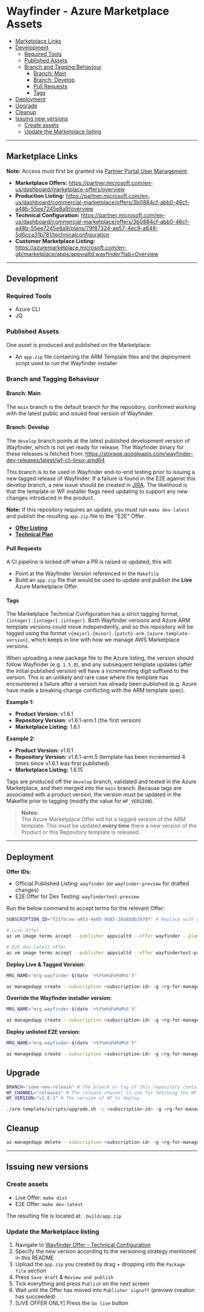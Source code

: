 # Wayfinder - Azure Marketplace Assets

- [Marketplace Links](#marketplace-links)
- [Development](#development)
  - [Required Tools](#required-tools)
  - [Published Assets](#published-assets)
  - [Branch and Tagging Behaviour](#branch-and-tagging-behaviour)
    - [Branch: Main](#branch-main)
    - [Branch: Develop](#branch-develop)
    - [Pull Requests](#pull-requests)
    - [Tags](#tags)
- [Deployment](#deployment)
- [Upgrade](#upgrade)
- [Cleanup](#cleanup)
- [Issuing new versions](#issuing-new-versions)
  - [Create assets](#create-assets)
  - [Update the Marketplace listing](#update-the-marketplace-listing)

---

## Marketplace Links

**Note:** Access must first be granted via [Partner Portal User Management](https://partner.microsoft.com/en-us/dashboard/account/v3/usermanagement#users).

- **Marketplace Offers:** https://partner.microsoft.com/en-us/dashboard/marketplace-offers/overview
- **Production Listing:** https://partner.microsoft.com/en-us/dashboard/commercial-marketplace/offers/3b0884cf-abb0-46cf-a48b-55ee7245e8a9/overview
- **Technical Configuration:** https://partner.microsoft.com/en-us/dashboard/commercial-marketplace/offers/3b0884cf-abb0-46cf-a48b-55ee7245e8a9/plans/79f87324-ae57-4ec9-a648-5d6cca31b781/technicalconfiguration
- **Customer Marketplace Listing:** https://azuremarketplace.microsoft.com/en-gb/marketplace/apps/appvialtd.wayfinder?tab=Overview

---

## Development

### Required Tools

- Azure CLI
- JQ

### Published Assets

One asset is produced and published on the Marketplace:
- An `app.zip` file containing the ARM Template files and the deployment script used to run the Wayfinder installer

### Branch and Tagging Behaviour

#### Branch: Main

The `main` branch is the default branch for the repository, confirmed working with the latest public and issued final version of Wayfinder.

#### Branch: Develop

The `develop` branch points at the latest published development version of Wayfinder, which is not yet ready for release. The Wayfinder binary for these releases is fetched from: https://storage.googleapis.com/wayfinder-dev-releases/latest/wf-cli-linux-amd64

This branch is to be used in Wayfinder end-to-end testing prior to issuing a new tagged release of Wayfinder. If a failure is found in the E2E against this develop branch, a new issue should be created in [JIRA](https://appviakore.atlassian.net/jira/software/projects/WF/boards/11). The likelihood is that the template or WF installer flags need updating to support any new changes introduced in the product.

**Note:** If this repository requires an update, you must run `make dev-latest` and publish the resulting `app.zip` file to the "E2E" Offer.

- **[Offer Listing](https://partner.microsoft.com/en-us/dashboard/commercial-marketplace/offers/d67dc5ed-2255-482d-8bdb-5c81425b3d83/overview)**
- **[Technical Plan](https://partner.microsoft.com/en-us/dashboard/commercial-marketplace/offers/d67dc5ed-2255-482d-8bdb-5c81425b3d83/plans/558d30e3-1587-4130-a827-36b9d5c91dd4/technicalconfiguration)**

#### Pull Requests

A CI pipeline is kicked off when a PR is raised or updated, this will:
- Point at the Wayfinder Version referenced in the `Makefile`
- Build an `app.zip` file that would be used to update and publish the **Live** Azure Marketplace Offer.

#### Tags

The Marketplace Technical Configuration has a strict tagging format, `{integer}.{integer}.{integer}`. Both Wayfinder versions and Azure ARM template versions could move independently, and so this repository will be tagged using the format `v{major}.{minor}.{patch}-arm.{azure-template-version}`, which keeps in line with how we manage AWS Marketplace versions.

When uploading a new package file to the Azure listing, the version should follow Wayfinder (e.g. `1.5.0`), and any subsequent template updates (after the initial published version) will have a incrementing digit suffixed to the version. This is an unlikely and rare case where the template has encountered a failure after a version has already been published (e.g. Azure have made a breaking change conflicting with the ARM template spec).

**Example 1:**
- **Product Version:** v1.6.1
- **Repository Version:** v1.6.1-arm.1 (the first version)
- **Marketplace Listing:** 1.6.1

**Example 2:**
- **Product Version:** v1.6.1
- **Repository Version:** v1.6.1-arm.5 (template has been incremented 4 times since v1.6.1 was first published)
- **Marketplace Listing:** 1.6.15

Tags are produced off the `develop` branch, validated and tested in the Azure Marketplace, and then merged into the `main` branch. Because tags are associated with a product version, the version must be updated in the Makefile prior to tagging (modify the value for `WF_VERSION`).

> **Notes:**<br/>
> The Azure Marketplace Offer will list a tagged version of the ARM template. This must be updated **every time** there a new version of the Product or this Repository template is released.

---

## Deployment

**Offer IDs:**
- Official Published Listing: `wayfinder` (or `wayfinder-preview` for drafted changes)
- E2E Offer for Dev Testing: `wayfindertest-preview`

Run the below command to accept terms for the relevant Offer:
```sh
SUBSCRIPTION_ID="f21fbcee-a453-4e05-9d85-28a8bdb2970f" # Replace with your ID

# Live Offer
az vm image terms accept --publisher appvialtd --offer wayfinder --plan standard --subscription ${SUBSCRIPTION_ID}

# E2E dev-latest Offer
az vm image terms accept --publisher appvialtd --offer wayfindertest-preview --plan standard --subscription ${SUBSCRIPTION_ID}
```

**Deploy Live & Tagged Version:**
```sh
MRG_NAME="mrg-wayfinder-$(date '+%Y%m%d%H%M%S')"

az managedapp create --subscription <subscription-id> -g <rg-for-managed-app> -n wfmanagedappname -l uksouth --kind Marketplace --plan-version <azure-plan-version> --plan-publisher appvialtd --plan-product wayfinder --plan-name standard -m /subscriptions/<subscription-id>/resourceGroups/${MRG_NAME}
```

**Override the Wayfinder installer version:**
```sh
MRG_NAME="mrg-wayfinder-$(date '+%Y%m%d%H%M%S')"

az managedapp create --subscription <subscription-id> -g <rg-for-managed-app> -n wfmanagedappname -l uksouth --kind Marketplace --plan-version <azure-plan-version> --plan-publisher appvialtd --plan-product wayfinder --plan-name standard -m /subscriptions/<subscription-id>/resourceGroups/${MRG_NAME} --parameters '{ "releases": { "value": "releases" }, "version": { "value": "v1.6.1" } }'
```

**Deploy unlisted E2E version:**
```sh
MRG_NAME="mrg-wayfinder-$(date '+%Y%m%d%H%M%S')"

az managedapp create --subscription <subscription-id> -g <rg-for-managed-app> -n wfmanagedappname -l uksouth --kind Marketplace --plan-version 0.0.0 --plan-publisher appvialtd --plan-product wayfindertest-preview --plan-name standard -m /subscriptions/<subscription-id>/resourceGroups/${MRG_NAME}
```

## Upgrade

```sh
BRANCH="some-new-release" # The branch or tag of this repository containing the ARM template files to deploy
WF_CHANNEL="releases" # The release channel to use for fetching the WF binary
WF_VERSION="v1.6.1" # The version of WF to deploy

./arm-template/scripts/upgrade.sh -s <subscription-id> -g <rg-for-managed-app> -n wfmanagedappname -b ${BRANCH} -r ${WF_CHANNEL} -v ${WF_VERSION}
```

## Cleanup

```sh
az managedapp delete --subscription <subscription-id> -g <rg-for-managed-app> -n wfmanagedappname
```

---

## Issuing new versions

### Create assets

- Live Offer: `make dist`
- E2E Offer: `make dev-latest`

The resulting file is located at: `.build/app.zip`

### Update the Marketplace listing

1. Navigate to [Wayfinder Offer - Technical Configuration](https://partner.microsoft.com/en-us/dashboard/commercial-marketplace/offers/3b0884cf-abb0-46cf-a48b-55ee7245e8a9/plans/79f87324-ae57-4ec9-a648-5d6cca31b781/technicalconfiguration)
2. Specify the new version according to the versioning strategy mentioned in this README
3. Upload the `app.zip` you created by drag + dropping into the `Package file` section
4. Press `Save draft` & `Review and publish`
5. Tick everything and press `Publish` on the next screen
6. Wait until the Offer has moved into `Publisher signoff` (preview creation has succeeded)
7. [LIVE OFFER ONLY] Press the `Go live` button
